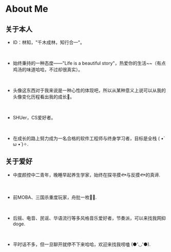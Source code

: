 # About Me


##  关于本人

- ID：林知，"千木成林，知行合一"。

  <br/>

- 始终秉持的一种态度——"Life is a beautiful story"，热爱你的生活~~（有点鸡汤的味道哈哈，不过却很真实）。

  <br/>

- 头像这东西对于我来说是一种心性的体现吧，所以从某种意义上说可以从我的头像变化历程看出我的成长🧐。

  <br/>

- SHUer，CS爱好者。

  <br/>

- 在成长的路上努力成为一名合格的软件工程师与终身学习者，目标是全栈 ( •̀ ω •́ )✧.

## 关于爱好

- 中度颜控中二青年，晚睡早起养生学家，始终在探寻摸🐟与反摸🐟的真谛.

  <br/>

- 前MOBA、三国杀重度玩家，舟批一枚🐱‍🏍.

  <br/>

- 后摇、电音、民谣、华语流行等多风格音乐爱好者，节奏派，可以来找我网抑 doge.

  <br/>

+ 平时话不多，但一旦聊开就停不下来哈哈，欢迎来找我唠嗑 (●'◡'●).





